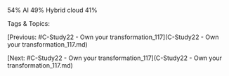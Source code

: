 54%
AI 
49%
Hybrid cloud
41%

   Tags & Topics:
   

[Previous: #C-Study22 - Own your transformation_117](C-Study22 - Own your transformation_117.md)

[Next: #C-Study22 - Own your transformation_117](C-Study22 - Own your transformation_117.md)